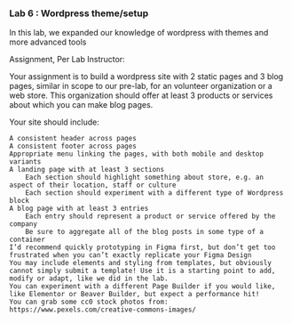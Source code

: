 ### Lab 6 : Wordpress theme/setup

In this lab, we expanded our knowledge of wordpress with themes and more advanced tools

Assignment, Per Lab Instructor: 

Your assignment is to build a wordpress site with 2 static pages and 3 blog pages, similar in scope to our pre-lab, for an volunteer organization or a web store. This organization should offer at least 3 products or services about which you can make blog pages.

Your site should include:

    A consistent header across pages
    A consistent footer across pages
    Appropriate menu linking the pages, with both mobile and desktop variants
    A landing page with at least 3 sections
        Each section should highlight something about store, e.g. an aspect of their location, staff or culture
        Each section should experiment with a different type of Wordpress block
    A blog page with at least 3 entries
        Each entry should represent a product or service offered by the company
        Be sure to aggregate all of the blog posts in some type of a container
    I’d recommend quickly prototyping in Figma first, but don’t get too frustrated when you can’t exactly replicate your Figma Design
    You may include elements and styling from templates, but obviously cannot simply submit a template! Use it is a starting point to add, modify or adapt, like we did in the lab.
    You can experiment with a different Page Builder if you would like, like Elementor or Beaver Builder, but expect a performance hit!
    You can grab some cc0 stock photos from: https://www.pexels.com/creative-commons-images/

